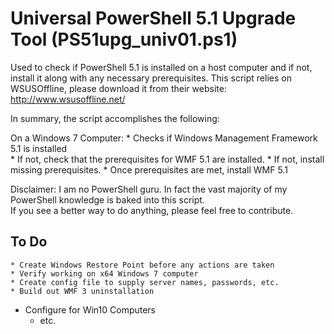 # Universal PowerShell 5.1 Upgrade Tool (PS51upg_univ01.ps1)
Used to check if PowerShell 5.1 is installed on a host computer and if not, install it along with any necessary prerequisites.  This script relies on WSUSOffline, please download it from their website:  http://www.wsusoffline.net/

In summary, the script accomplishes the following:

  On a Windows 7 Computer:
	* Checks if Windows Management Framework 5.1 is installed  
	* If not, check that the prerequisites for WMF 5.1 are installed.
	* If not, install missing prerequisites.
	* Once prerequisites are met, install WMF 5.1


Disclaimer:  I am no PowerShell guru.  In fact the vast majority of my PowerShell knowledge is baked into this script.  
			 If you see a better way to do anything, please feel free to contribute.


## To Do

	* Create Windows Restore Point before any actions are taken
	* Verify working on x64 Windows 7 computer
	* Create config file to supply server names, passwords, etc.
	* Build out WMF 3 uninstallation
  * Configure for Win10 Computers
	* etc.
